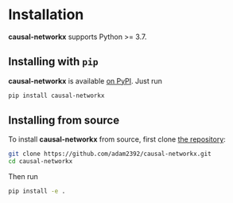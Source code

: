Installation
============

**causal-networkx** supports Python >= 3.7.

## Installing with `pip`

**causal-networkx** is available [on PyPI](https://pypi.org/project/causal-networkx/). Just run

```bash
pip install causal-networkx
```

## Installing from source

To install **causal-networkx** from source, first clone [the repository](https://github.com/adam2392/causal-networkx):

```bash
git clone https://github.com/adam2392/causal-networkx.git
cd causal-networkx
```

Then run

```bash
pip install -e .
```

